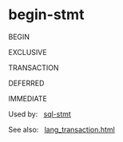 # begin\-stmt








BEGIN





EXCLUSIVE







TRANSACTION










DEFERRED






IMMEDIATE




  


Used by:   [sql\-stmt](./sql-stmt.html)  

See also:   [lang\_transaction.html](../lang_transaction.html)

